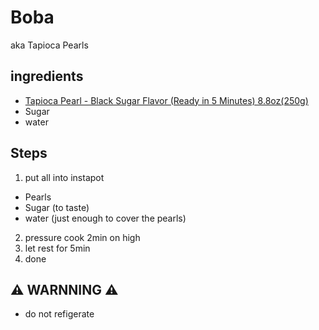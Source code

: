 
# Boba
aka Tapioca Pearls


## ingredients
* [Tapioca Pearl - Black Sugar Flavor (Ready in 5 Minutes) 8.8oz(250g)](https://www.amazon.com/gp/product/B00PLTLG4O/ref=ppx_yo_dt_b_asin_title_o01_s01?ie=UTF8&psc=1)
* Sugar 
* water

## Steps
1. put all into instapot
  * Pearls
  * Sugar (to taste)
  * water (just enough to cover the pearls)
2. pressure cook 2min on high
3. let rest for 5min
4. done

## ⚠️ WARNNING ⚠️
* do not refigerate 
